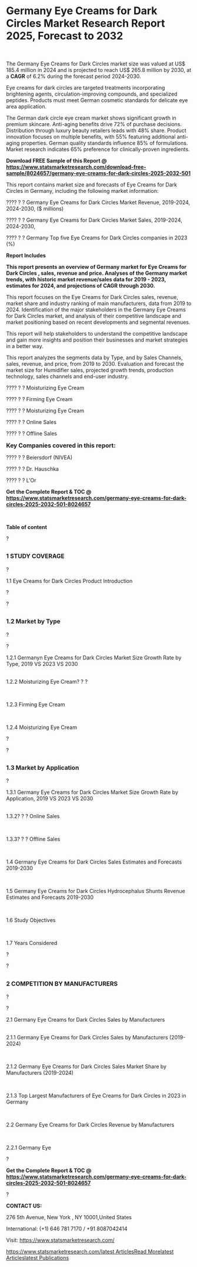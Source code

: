 <h1>Germany Eye Creams for Dark Circles Market Research Report 2025, Forecast to 2032</h1><br/><p>The Germany Eye Creams for Dark Circles market size was valued at US$ 185.4 million in 2024 and is projected to reach US$ 265.8 million by 2030, at a <strong>CAGR</strong> of 6.2% during the forecast period 2024-2030.</p>
 
 
 
 <p>Eye creams for dark circles are targeted treatments incorporating brightening agents, circulation-improving compounds, and specialized peptides. Products must meet German cosmetic standards for delicate eye area application.</p>
 
 
 
 <p>The German dark circle eye cream market shows significant growth in premium skincare. Anti-aging benefits drive 72% of purchase decisions. Distribution through luxury beauty retailers leads with 48% share. Product innovation focuses on multiple benefits, with 55% featuring additional anti-aging properties. German quality standards influence 85% of formulations. Market research indicates 65% preference for clinically-proven ingredients.</p>
 
 
 
 <p><strong>Download FREE Sample of this Report @ <a href="https://www.statsmarketresearch.com/download-free-sample/8024657/germany-eye-creams-for-dark-circles-2025-2032-501">https://www.statsmarketresearch.com/download-free-sample/8024657/germany-eye-creams-for-dark-circles-2025-2032-501</a></strong></p>
 
 
 
 <p>This report contains market size and forecasts of Eye Creams for Dark Circles in Germany, including the following market information:</p>
 
 
 
 <p>???? ? ? Germany Eye Creams for Dark Circles Market Revenue, 2019-2024, 2024-2030, ($ millions)</p>
 
 
 
 <p>???? ? ? Germany Eye Creams for Dark Circles Market Sales, 2019-2024, 2024-2030,</p>
 
 
 
 <p>???? ? ? Germany Top five Eye Creams for Dark Circles companies in 2023 (%)</p>
 
 
 
 <p><strong>Report Includes</strong></p>
 
 
 
 <p><strong>This report presents an overview of Germany market for Eye Creams for Dark Circles , sales, revenue and price. Analyses of the Germany market trends, with historic market revenue/sales data for 2019 - 2023, estimates for 2024, and projections of <strong>CAGR</strong> through 2030.</strong></p>
 
 
 
 <p>This report focuses on the Eye Creams for Dark Circles sales, revenue, market share and industry ranking of main manufacturers, data from 2019 to 2024. Identification of the major stakeholders in the Germany Eye Creams for Dark Circles market, and analysis of their competitive landscape and market positioning based on recent developments and segmental revenues.</p>
 
 
 
 <p>This report will help stakeholders to understand the competitive landscape and gain more insights and position their businesses and market strategies in a better way.</p>
 
 
 
 <p>This report analyzes the segments data by Type, and by Sales Channels, sales, revenue, and price, from 2019 to 2030. Evaluation and forecast the market size for Humidifier sales, projected growth trends, production technology, sales channels and end-user industry.</p>
 
 
 
 <p>???? ? ? Moisturizing Eye Cream</p>
 
 
 
 <p>???? ? ? Firming Eye Cream</p>
 
 
 
 <p>???? ? ? Moisturizing Eye Cream</p>
 
 
 
 <p>???? ? ? Online Sales</p>
 
 
 
 <p>???? ? ? Offline Sales</p>
 
 
 
 <p><span style="font-size:16px"><strong>Key Companies covered in this report:</strong></span></p>
 
 
 
 <p>???? ? ? Beiersdorf (NIVEA)</p>
 
 
 
 <p>???? ? ? Dr. Hauschka</p>
 
 
 
 <p>???? ? ? L&#39;Or</p>
 
 
 
 <div><b>Get the Complete Report & TOC @ <a href="https://www.statsmarketresearch.com/germany-eye-creams-for-dark-circles-2025-2032-501-8024657">https://www.statsmarketresearch.com/germany-eye-creams-for-dark-circles-2025-2032-501-8024657</a></b></div>
 
 
 
 <p><br />
 
 <b>Table of content</b></p>
 
 
 
 <p>? </p>
 
 
 
 <h2><span style="font-size:16px"><strong>1 STUDY COVERAGE</strong></span></h2>
 
 
 
 <p>? </p>
 
 
 
 <p>1.1 Eye Creams for Dark Circles Product Introduction</p>
 
 
 
 <p>? </p>
 
 
 
 <p>? </p>
 
 
 
 <h2><span style="font-size:16px"><strong>1.2 Market by Type</strong></span></h2>
 
 
 
 <p>? </p>
 
 
 
 <p>? </p>
 
 
 
 <p>1.2.1 Germanyn Eye Creams for Dark Circles Market Size Growth Rate by Type, 2019 VS 2023 VS 2030<br />
 
 <br />
 
 1.2.2 Moisturizing Eye Cream? ? ? <br />
 
 <br />
 
 1.2.3 Firming Eye Cream<br />
 
 <br />
 
 1.2.4 Moisturizing Eye Cream<br />
 
 ? </p>
 
 
 
 <p>? </p>
 
 
 
 <h2><span style="font-size:16px"><strong>1.3 Market by Application</strong></span></h2>
 
 
 
 <p>? </p>
 
 
 
 <p>1.3.1 Germany Eye Creams for Dark Circles Market Size Growth Rate by Application, 2019 VS 2023 VS 2030<br />
 
 <br />
 
 1.3.2? ? ? Online Sales<br />
 
 <br />
 
 1.3.3? ? ? Offline Sales<br />
 
 <br />
 
 1.4 Germany Eye Creams for Dark Circles Sales Estimates and Forecasts 2019-2030<br />
 
 <br />
 
 1.5 Germany Eye Creams for Dark Circles Hydrocephalus Shunts Revenue Estimates and Forecasts 2019-2030<br />
 
 <br />
 
 1.6 Study Objectives<br />
 
 <br />
 
 1.7 Years Considered</p>
 
 
 
 <p>? </p>
 
 
 
 <p>? </p>
 
 
 
 <h2><span style="font-size:16px"><strong>2 COMPETITION BY MANUFACTURERS</strong></span></h2>
 
 
 
 <p>? </p>
 
 
 
 <p>? </p>
 
 
 
 <p>2.1 Germany Eye Creams for Dark Circles Sales by Manufacturers<br />
 
 <br />
 
 2.1.1 Germany Eye Creams for Dark Circles Sales by Manufacturers (2019-2024)<br />
 
 <br />
 
 2.1.2 Germany Eye Creams for Dark Circles Sales Market Share by Manufacturers (2019-2024)<br />
 
 <br />
 
 2.1.3 Top Largest Manufacturers of Eye Creams for Dark Circles in 2023 in Germany<br />
 
 <br />
 
 2.2 Germany Eye Creams for Dark Circles Revenue by Manufacturers<br />
 
 <br />
 
 2.2.1 Germany Eye</p>
 
 
 
 <p>? </p>
 
 
 
 <div><b>Get the Complete Report & TOC @ <a href="https://www.statsmarketresearch.com/germany-eye-creams-for-dark-circles-2025-2032-501-8024657">https://www.statsmarketresearch.com/germany-eye-creams-for-dark-circles-2025-2032-501-8024657</a></b></div>
 
 
 
 <p>? </p>
 
 
 
 <p><b>CONTACT US:</b><br />
 
 276 5th Avenue, New York , NY 10001,United States<br />
 
 International: (+1) 646 781 7170 / +91 8087042414<br />
 
 Visit: <a href="https://www.statsmarketresearch.com/">https://www.statsmarketresearch.com/</a><br />
 
 <a href="https://gyeongbokgung.com">https://www.statsmarketresearch.com/</a><a href="https://hallyeomaritime.com">latest Articles</a><a href="https://jingwansa.com">Read More</a><a href="https://nguoiviet.jp/">latest Articles</a><a href="https://www.intelmarketresearch.com/">latest Publications</a></p>